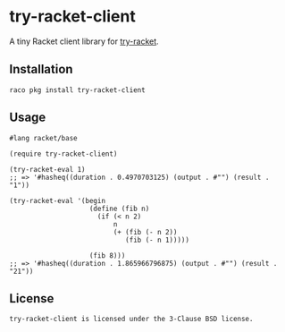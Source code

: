 # try-racket-client

A tiny Racket client library for [try-racket].

## Installation

    raco pkg install try-racket-client

## Usage

```racket
#lang racket/base

(require try-racket-client)

(try-racket-eval 1)
;; => '#hasheq((duration . 0.4970703125) (output . #"") (result . "1"))

(try-racket-eval '(begin
                    (define (fib n)
                      (if (< n 2)
                          n
                          (+ (fib (- n 2))
                             (fib (- n 1)))))

                    (fib 8)))
;; => '#hasheq((duration . 1.865966796875) (output . #"") (result . "21"))
```

## License

    try-racket-client is licensed under the 3-Clause BSD license.


[try-racket]: https://github.com/bogdanp/try-racket
